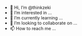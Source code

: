 - 👋 Hi, I’m @thinkzeki
- 👀 I’m interested in ...
- 🌱 I’m currently learning ...
- 💞️ I’m looking to collaborate on ...
- 📫 How to reach me ...

<!---
thinkzeki/thinkzeki is a ✨ special ✨ repository because its `README.md` (this file) appears on your GitHub profile.
You can click the Preview link to take a look at your changes.
--->
